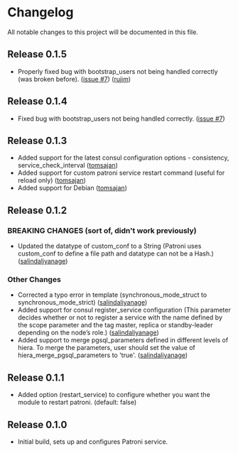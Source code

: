 # Changelog

All notable changes to this project will be documented in this file.

## Release 0.1.5

* Properly fixed bug with bootstrap_users not being handled correctly (was broken before).  ([issue #7](https://github.com/jadestorm/puppet-patroni/issues/7)) ([rujim](https://github.com/rujim))

## Release 0.1.4

* Fixed bug with bootstrap_users not being handled correctly.  ([issue #7](https://github.com/jadestorm/puppet-patroni/issues/7))

## Release 0.1.3

* Added support for the latest consul configuration options - consistency, service_check_interval ([tomsajan](https://github.com/tomsajan))
* Added support for custom patroni service restart command (useful for reload only) ([tomsajan](https://github.com/tomsajan))
* Added support for Debian ([tomsajan](https://github.com/tomsajan))

## Release 0.1.2

### BREAKING CHANGES (sort of, didn't work previously)

* Updated the datatype of custom_conf to a String (Patroni uses custom_conf to define a file path and datatype can not be a Hash.) ([salindaliyanage](https://github.com/salindaliyanage))

### Other Changes

* Corrected a typo error in template (synchronous_mode_struct to synchronous_mode_strict) ([salindaliyanage](https://github.com/salindaliyanage))
* Added support for consul register_service configuration (This parameter decides whether or not to register a service with the name defined by the scope parameter and the tag master, replica or standby-leader depending on the node’s role.) ([salindaliyanage](https://github.com/salindaliyanage))
* Added support to merge pgsql_parameters defined in different levels of hiera. To merge the parameters, user should set the value of hiera_merge_pgsql_parameters to 'true'. ([salindaliyanage](https://github.com/salindaliyanage))

## Release 0.1.1

* Added option (restart_service) to configure whether you want the module to restart patroni. (default: false)

## Release 0.1.0

* Initial build, sets up and configures Patroni service.